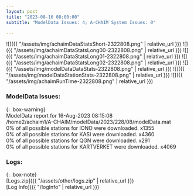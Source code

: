 ```yaml
---
layout: post
title: "2023-08-16 08:00:00"
subtitle: "ModelData Issues: 4; A-CHAIM System Issues: 0"

---
```


![]({{ "/assets/img/achaimDataStatsShort-2322808.png" | relative_url }})
![]({{ "/assets/img/achaimDataStatsLong00-2322808.png" | relative_url }})
![]({{ "/assets/img/achaimDataStatsLong01-2322808.png" | relative_url }})
![]({{ "/assets/img/achaimDataStatsLong02-2322808.png" | relative_url }})
![]({{ "/assets/img/modelDataDataStats-2322808.png" | relative_url }})
![]({{ "/assets/img/modelDataStationStats-2322808.png" | relative_url }})
![]({{ "/assets/img/achaimRunTime-2322808.png" | relative_url }})


### ModelData Issues:  
  
{: .box-warning}  
 ModelData report for 16-Aug-2023 08:15:08   
 /home2/achaim1/A-CHAIM/modelData/2023/228/08/modelData.mat   
 0% of all possible stations for IONO were downloaded. x1355   
 0% of all possible stations for KASI were downloaded. x4360   
 0% of all possible stations for QGN were downloaded. x291   
 0% of all possible stations for KARTVERKET were downloaded. x4069   
  


### Logs:  
  
{: .box-note}  
[Logs.zip]({{ "/assets/other/logs.zip" | relative_url }})  
[Log Info]({{ "/logInfo" | relative_url }})  
